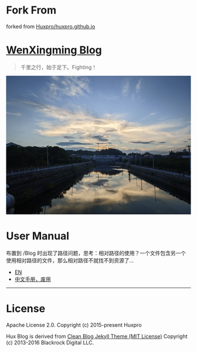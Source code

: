 # Fork From
forked from [Huxpro/huxpro.github.io](https://github.com/Huxpro/huxpro.github.io)

[WenXingming Blog](https://wenxingming.github.io/)
================================

> 千里之行，始于足下。Fighting！


![readme-01](./img/readme-01.jpg)


# User Manual

布置到 /Blog 时出现了路径问题，思考：相对路径的使用？一个文件包含另一个使用相对路径的文件，那么相对路径不就找不到资源了...
- [EN](_doc/Manual-en.md)
- [中文手册，废用](_doc/Manual-zh.md)

--------------------------------------------------


# License

Apache License 2.0.
Copyright (c) 2015-present Huxpro

Hux Blog is derived from [Clean Blog Jekyll Theme (MIT License)](https://github.com/BlackrockDigital/startbootstrap-clean-blog-jekyll/)
Copyright (c) 2013-2016 Blackrock Digital LLC.
